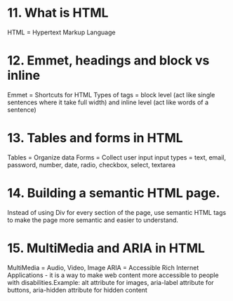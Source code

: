 # 11. What is HTML
HTML = Hypertext Markup Language

# 12. Emmet, headings and block vs inline 
Emmet = Shortcuts for HTML
Types of tags = block level (act like single sentences where it take full width) and inline level (act like words of a sentence)

# 13. Tables and forms in HTML
Tables = Organize data
Forms = Collect user input
input types = text, email, password, number, date, radio, checkbox, select, textarea

# 14. Building a semantic HTML page.
Instead of using Div for every section of the page, use semantic HTML tags to make the page more semantic and easier to understand.

# 15. MultiMedia and ARIA in HTML
MultiMedia = Audio, Video, Image
ARIA = Accessible Rich Internet Applications -  it is a way to make web content more accessible to people with disabilities.Example: alt attribute for images, aria-label attribute for buttons, aria-hidden attribute for hidden content






